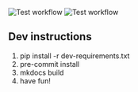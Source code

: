 ![Test workflow](https://github.com/medema-group/BiG-SCAPE/actions/workflows/test.yml/badge.svg) ![Test workflow](https://github.com/medema-group/BiG-SCAPE/actions/workflows/docs.yml/badge.svg)




## Dev instructions

1. pip install -r dev-requirements.txt
2. pre-commit install
3. mkdocs build
4. have fun!
